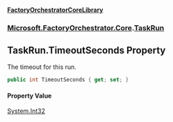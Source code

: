 #### [FactoryOrchestratorCoreLibrary](./FactoryOrchestratorCoreLibrary.md 'FactoryOrchestratorCoreLibrary')
### [Microsoft.FactoryOrchestrator.Core](./Microsoft-FactoryOrchestrator-Core.md 'Microsoft.FactoryOrchestrator.Core').[TaskRun](./Microsoft-FactoryOrchestrator-Core-TaskRun.md 'Microsoft.FactoryOrchestrator.Core.TaskRun')
## TaskRun.TimeoutSeconds Property
The timeout for this run.  
```csharp
public int TimeoutSeconds { get; set; }
```
#### Property Value
[System.Int32](https://docs.microsoft.com/en-us/dotnet/api/System.Int32 'System.Int32')  
